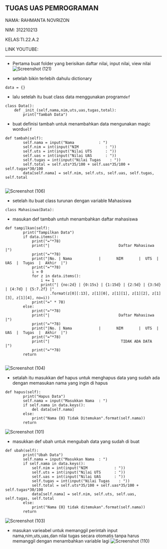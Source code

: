 ## TUGAS UAS PEMROGRAMAN
NAMA: RAHMANTA NOVRIZON

NIM:  312210213

KELAS:TI.22.A.2

LINK YOUTUBE:

_______________________________________________________________________________________________________________________________________________________________________
- Pertama buat folder yang berisikan daftar nilai, input nilai, view nilai
![Screenshot (121)](https://user-images.githubusercontent.com/115687740/211341011-9f54f7df-a17a-4eac-adfa-9bf597f81ed1.png)

- setelah bikin terlebih dahulu dictionary
```
data = {}
```

- lalu setelah itu buat class data menggunakan program```def```
```
class Data():
    def _init_(self,nama,nim,uts,uas,tugas,total):
        print("Tambah Data")

```

- buat definisi tambah untuk menambahkan data mengunakan magic word```self```
```
def tambah(self):
        self.nama = input("Nama           : ")
        self.nim = int(input("NIM            : "))
        self.uts = int(input("Nilai UTS      : "))
        self.uas = int(input("Nilai UAS      : "))
        self.tugas = int(input("Nilai Tugas    : "))
        self.total = self.uts*35/100 + self.uas*35/100 + self.tugas*30/100
        data[self.nama] = self.nim, self.uts, self.uas, self.tugas, self.total
        
```

![Screenshot (106)](https://user-images.githubusercontent.com/115687740/211334937-66af9007-b3b6-42cc-b294-9213628a0755.png)

- setelah itu buat class turunan dengan variable Mahasiswa

```
class Mahasiswa(Data):

```
- masukan def tambah untuh menambahkan daftar mahasiswa

```
def tampilkan(self):
        print("Tampilkan Data")
        if data.items():
            print("="*78)
            print("|                               Daftar Mahasiswa                             |")
            print("="*78)
            print("|No. | Nama            |       NIM       |  UTS  |  UAS  |  Tugas  |  Akhir  |")
            print("="*78)
            i = 0
            for z in data.items():
                i += 1
                print("| {no:2d} | {0:15s} | {1:15d} | {2:5d} | {3:5d} | {4:7d} | {5:7.2f} |"
                    .format(z[0][:13], z[1][0], z[1][1], z[1][2], z[1][3], z[1][4], no=i))
            print("=" * 78)
        else:
            print("="*78)
            print("|                               Daftar Mahasiswa                             |")
            print("="*78)
            print("|No. | Nama            |       NIM       |  UTS  |  UAS  |  Tugas  |  Akhir  |")
            print("="*78)
            print("|                                TIDAK ADA DATA                              |")
            print("="*78)
        return
        
```

![Screenshot (104)](https://user-images.githubusercontent.com/115687740/211337431-b720dec6-6603-48cd-a31c-1dc728542963.png)

- setalah itu masukkan def hapus untuk menghapus data yang sudah ada dengan memasukan nama yang ingin di hapus
```
def hapus(self):
        print("Hapus Data")
        self.nama = input("Masukkan Nama  : ")
        if self.nama in data.keys():
            del data[self.nama]
        else:
            print("Nama {0} Tidak Ditemukan".format(self.nama))
        return
```
![Screenshot (101)](https://user-images.githubusercontent.com/115687740/211339217-a9987c7d-a7fa-4a92-8068-80be68a5ea74.png)

- masukkan def ubah untuk mengubah data yang sudah di buat
```
def ubah(self):
        print("Ubah Data")
        self.nama = input("Masukkan Nama  : ")
        if self.nama in data.keys():
            self.nim = int(input("NIM            : "))
            self.uts = int(input("Nilai UTS      : "))
            self.uas = int(input("Nilai UAS      : "))
            self.tugas = int(input("Nilai Tugas    : "))
            self.total = self.uts*35/100 + self.uas*35/100 + self.tugas*30/100
            data[self.nama] = self.nim, self.uts, self.uas, self.tugas, self.total
        else:
            print("Nama {0} tidak ditemukan".format(self.nama))
        return
```
![Screenshot (103)](https://user-images.githubusercontent.com/115687740/211338972-8b89af32-4158-4706-a4cb-358f4af16b25.png)

- masukan varieabel untuk memanggil perintah input nama,nim,uts,uas,dan nilai tugas secara otomatis tanpa harus memanggil dengan menambahkan variable lagi
![Screenshot (110)](https://user-images.githubusercontent.com/115687740/211339778-29de95d2-77ab-45be-8f3d-4e62f7ead29d.png)






